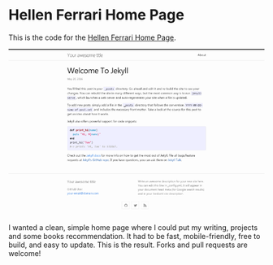 # Hellen Ferrari Home Page

This is the code for the [Hellen Ferrari Home Page](https://www.hferrari.com).

![Hellen Ferrari Home Page Screenshot](/assets/img/screenshot.png)

I wanted a clean, simple home page where I could put my writing, projects and some books recommendation. It had to be fast, mobile-friendly, free to build, and easy to update. This is the result. Forks and pull requests are welcome!
